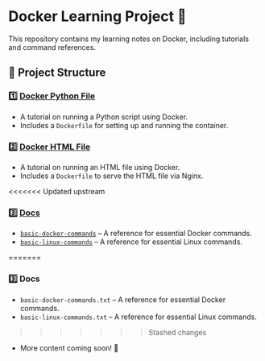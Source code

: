 # Docker Learning Project 🚀  

This repository contains my learning notes on Docker, including tutorials and command references.

## 📂 Project Structure

### 1️⃣ [Docker Python File](./docker-python-file/)
- A tutorial on running a Python script using Docker.
- Includes a `Dockerfile` for setting up and running the container.

### 2️⃣ [Docker HTML File](./docker-html-file/)
- A tutorial on running an HTML file using Docker.
- Includes a `Dockerfile` to serve the HTML file via Nginx.

<<<<<<< Updated upstream
### 3️⃣ [Docs](./docs/)
- [`basic-docker-commands`](./docs/basic-docker-commands.md) – A reference for essential Docker commands.
- [`basic-linux-commands`](./docs/basic-linux-commands.md) – A reference for essential Linux commands.

=======
### 3️⃣ Docs
- `basic-docker-commands.txt` – A reference for essential Docker commands.
- `basic-linux-commands.txt` – A reference for essential Linux commands.
>>>>>>> Stashed changes
- More content coming soon! 🚀

